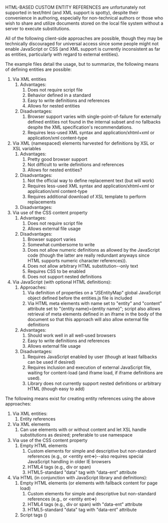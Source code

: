 HTML-BASED CUSTOM ENTITY REFERENCES are unfortunately not supported in 
text/html (and XML support is spotty), despite their convenience in
authoring, especially for non-technical authors or those who wish to
share and utilize documents stored on the local file system without
a server to execute substitutions.

All of the following client-side approaches are possible, though they may be
technically discouraged for universal access since some people might not 
enable JavaScript or CSS (and XML support is currently inconsistent as 
far as entities, particularly with regard to external entities).

The example files detail the usage, but to summarize, the following means of
defining entities are possible:

1. Via XML entities
    1. Advantages:
        1. Does not require script file
        1. Behavior defined in a standard
        1. Easy to write definitions and references
        1. Allows for nested entities
    1. Disadvantages:
        1. Browser support varies with single-point-of-failure for 
            externally defined entities not found in the internal
            subset and no fallbacks despite the XML specification's
            recommendations.
        1. Requires less-used XML syntax and application/xhtml+xml 
            or application/xml content-type
1. Via XML (namespaced) elements harvested for definitions by 
    XSL or XSL variables
    1. Advantages:
        1. Pretty good browser support
        1. Not difficult to write definitions and references
        1. Allows for nested entities?
    1. Disadvantages:
        1. Not the official way to define replacement text (but will work)
        1. Requires less-used XML syntax and application/xhtml+xml 
            or application/xml content-type
        1. Requires additional download of XSL template to 
            perform replacements
    1. Disadvantages:
1. Via use of the CSS content property
    1. Advantages: 
        1. Does not require script file
        1. Allows external file usage
    1. Disadvantages:
        1. Browser support varies
        1. Somewhat cumbersome to write
        1. Does not allow numeric definitions as allowed by the JavaScript 
            code (though the latter are really redundant anyways since HTML 
            supports numeric character references)).
        1. Does not allow arbitrary HTML substitution--only text
        1. Requires CSS to be enabled
        1. Does not support nested definitions
1. Via JavaScript (with optional HTML definitions):
    1. Approaches:
        1. Via definition of properties on a "JSEntityMap" global JavaScript 
            object defined before the entities.js file is included
        1. Via HTML meta elements with name set to "entity" and "content" 
            attribute set to "{entity name}={entity name}"; script also
            allows retrieval of meta elements defined in an iframe in the
            body of the document so that this approach will also allow 
            external file definitions
    1. Advantages:
        1. Should work well in all well-used browsers
        1. Easy to write definitions and references
        1. Allows external file usage
    1. Disadvantages:
        1. Requires JavaScript enabled by user (though at least fallbacks 
            can be used if desired)
        1. Requires inclusion and execution of external JavaScript file,
            waiting for content-load (and iframe load, if iframe definitions 
            are used).
        1. Library does not currently support nested definitions or 
            arbitrary HTML (though easy to add)

The following means exist for creating entity references using the above
approaches:

1. Via XML entities:
    1. Entity references
1. Via XML elements
    1. Can use elements with or without content and let XSL handle
        substitutions as desired; preferable to use namespace
1. Via use of the CSS content property
    1. Empty HTML elements
        1. Custom elements for simple and descriptive but non-standard 
            references (e.g.,  or <entity ent=>)--also requires special 
            JavaScript handling in older IE browsers
        1. HTML4 tags (e.g., div or span)
        1. HTML5-standard "data" tag with "data-ent" attribute
1. Via HTML (in conjunction with JavaScript library and definitions):
    1. Empty HTML elements (or elements with fallback content for
        page load)
        1. Custom elements for simple and descriptive but non-standard 
            references (e.g., <entity> or <entity ent=>)
        1. HTML4 tags (e.g., div or span) with "data-ent" attribute
        1. HTML5-standard "data" tag with "data-ent" attribute
    1. Script tags (<script>e('{entity name}')</script>)

